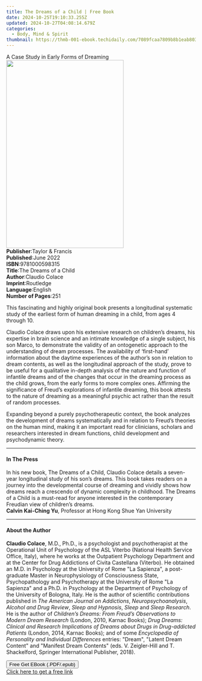 ```yaml
---
title: The Dreams of a Child | Free Book
date: 2024-10-25T19:10:33.255Z
updated: 2024-10-27T04:08:14.679Z
categories:
  - Body, Mind & Spirit
thumbnail: https://thmb-001-ebook.techidaily.com/7089fcaa7809b8b1eab80394b0ad83c177bfb527d0f3c8f9b9e6edc1be47f2bb.jpg
---
```

<main id="book-container">
  <div class="flex flex-col">
    <div class="book-brief flex-1 py-6 px-4 sm:p-6 md:py-10 md:px-8">
      <!-- brief-->
      <div class="book-brief-main">A Case Study in Early Forms of Dreaming</div>
    </div>
    <div
      class="book-meta-info flex-1 grid gap-4 col-start-1 col-end-3 row-start-1 sm:mb-6 sm:grid-cols-4 lg:gap-6 lg:col-start-2 lg:row-end-6 lg:row-span-6 lg:mb-0"
    >
      <div
        class="book-meta-info-left place-content-center mt-4 p-4 text-sm leading-6 col-start-2 col-span-2 dark:text-slate-400"
      >
        <img
          class="w-full h-500 object-cover rounded-lg sm:h-255 sm:col-span-2 lg:col-span-full"
          src="https://img-001-ebook.techidaily.com/5bb0c91ced5541994acfefa1e28a3530fd96a6358dd8d3b8d0d2ab9021f410de.jpg"
          alt=""
          width="312"
          height="500"
        />
      </div>
      <div
        class="book-meta-info-right mt-2 col-start-1 row-start-2 col-span-3 self-center"
      >
        <!-- meta data  -->
        <div class="flex flex-col px-4 md:px-8">
          <div class="flex-1">
            <strong>Publisher</strong>:<span class="px-2"
              >Taylor &amp; Francis</span
            >
          </div>
          <div class="flex-1">
            <strong>Published</strong>:<span class="px-2">June 2022</span>
          </div>
          <div class="flex-1">
            <strong>ISBN</strong>:<span class="px-2">9781000598315</span>
          </div>
          <div class="flex-1">
            <strong>Title</strong>:<span class="px-2"
              >The Dreams of a Child</span
            >
          </div>
          <div class="flex-1">
            <strong>Author</strong>:<span class="px-2">Claudio Colace</span>
          </div>
          <div class="flex-1">
            <strong>Imprint</strong>:<span class="px-2">Routledge</span>
          </div>
          <div class="flex-1">
            <strong>Language</strong>:<span class="px-2">English</span>
          </div>
          <div class="flex-1">
            <strong>Number of Pages</strong>:<span class="px-2">251</span>
          </div>
        </div>
      </div>
    </div>
    <div class="book-description flex-1 py-6 px-4 sm:p-6 md:py-10 md:px-8">
      <div class="book-description-main">
        <div accordion-content="" id="description">
          <p>
            This fascinating and highly original book presents a longitudinal
            systematic study of the earliest form of human dreaming in a child,
            from ages 4 through 10.
          </p>
          <p>
            Claudio Colace draws upon his extensive research on children’s
            dreams, his expertise in brain science and an intimate knowledge of
            a single subject, his son Marco, to demonstrate the validity of an
            ontogenetic approach to the understanding of dream processes. The
            availability of ‘first-hand’ information about the daytime
            experiences of the author’s son in relation to dream contents, as
            well as the longitudinal approach of the study, prove to be useful
            for a qualitative in-depth analysis of the nature and function of
            infantile dreams and of the changes that occur in the dreaming
            process as the child grows, from the early forms to more complex
            ones. Affirming the significance of Freud’s explorations of
            infantile dreaming, this book attests to the nature of dreaming as a
            meaningful psychic act rather than the result of random processes.
          </p>
          <p>
            Expanding beyond a purely psychotherapeutic context, the book
            analyzes the development of dreams systematically and in relation to
            Freud’s theories on the human mind, making it an important read for
            clinicians, scholars and researchers interested in dream functions,
            child development and psychodynamic theory.
          </p>
        </div>
        <div class="accordion-fader"></div>
      </div>
    </div>
    <div class="book-excerpts flex-1 py-6 px-4 sm:p-6 md:py-10 md:px-8">
      <!-- excerpts-->
      <div class="book-excerpts-main">
        <hr />
        <h4 class="placeholder placeholder-heading">
          <span>In The Press</span>
        </h4>
        <p></p>
        <p>
          In his new book, The Dreams of a Child, Claudio Colace details a
          seven-year longitudinal study of his son’s dreams. This book takes
          readers on a journey into the developmental course of dreaming and
          vividly shows how dreams reach a crescendo of dynamic complexity in
          childhood. The Dreams of a Child is a must-read for anyone interested
          in the contemporary Freudian view of children’s dreams.<br /><strong
            >Calvin Kai-Ching Yu</strong
          >, Professor at Hong Kong Shue Yan University
        </p>
        <p></p>
      </div>
    </div>
    <div class="book-about-author flex-1 py-6 px-4 sm:p-6 md:py-10 md:px-8">
      <!-- about author-->
      <div class="book-main-author-main">
        <hr />
        <h4 class="placeholder placeholder-heading">
          <span>About the Author</span>
        </h4>
        <p></p>
        <p>
          <strong>Claudio Colace</strong>, M.D., Ph.D., is a psychologist and
          psychotherapist at the Operational Unit of Psychology of the ASL
          Viterbo (National Health Service Office, Italy), where he works at the
          Outpatient Psychology Department and at the Center for Drug Addictions
          of Civita Castellana (Viterbo). He obtained an M.D. in Psychology at
          the University of Rome "La Sapienza", a post-graduate Master in
          Neurophysiology of Consciousness State, Psychopathology and
          Psychotherapy at the University of Rome "La Sapienza" and a Ph.D. in
          Psychology at the Department of Psychology of the University of
          Bologna, Italy. He is the author of scientific contributions published
          in <i>The American Journal on Addictions</i>,
          <i>Neuropsychoanalysis</i>, <i>Alcohol and Drug Review</i>,
          <i>Sleep and Hypnosis</i>, <i>Sleep </i>and <i>Sleep Research</i>. He
          is the author of
          <i
            >Children’s Dreams: From Freud’s Observations to Modern Dream
            Research</i
          >
          (London, 2010, Karnac Books);
          <i
            >Drug Dreams: Clinical and Research Implications of Dreams about
            Drugs in Drug-addicted Patients</i
          >
          (London, 2014, Karnac Books); and of some
          <i>Encyclopedia of Personality and Individual Differences</i> entries:
          "Dream", "Latent Dream Content" and "Manifest Dream Contents" (eds. V.
          Zeigler-Hill and T. Shackelford, Springer International Publisher,
          2018).
        </p>
        <p></p>
      </div>
    </div>
    <div class="book-free-get flex-1 py-6 px-4 sm:p-6 md:py-10 md:px-8">
      <button
        id="btn-free-get"
        class="bg-blue-500 hover:bg-blue-700 text-white font-bold py-2 px-4 rounded"
      >
        Free Get EBook (.PDF/.epub)
      </button>
      <div id="countdown-display" class="px-2 text-lg mt-2"></div>
      <a
        id="free-link"
        class="hidden bg-blue-500 hover:bg-blue-700 text-white font-bold py-2 px-4 rounded"
        href="https://www.ebooks.com/en-us/book/210546841/the-dreams-of-a-child/claudio-colace/"
        target="_blank"
        >Click here to get a free link</a
      >
    </div>
    <script>
      let countdownTime = 0;
      let countdownInterval = null;
      document
        .getElementById('btn-free-get')
        .addEventListener('click', startCountdown);
      function startCountdown() {
        countdownTime = new Date().getTime() + 60000 * 3;
        countdownInterval = setInterval(updateCountdown, 1000);
        document.getElementById('btn-free-get').disabled = true;
        document
          .getElementById('btn-free-get')
          .classList.add('bg-gray-500', 'cursor-not-allowed');
      }
      function updateCountdown() {
        let currentTime = new Date().getTime();
        let timeLeft = countdownTime - currentTime;
        let secondsLeft = Math.floor(timeLeft / 1000);
        document.getElementById('countdown-display').innerHTML =
          `Remaining time: ${secondsLeft} seconds.`;
        if (secondsLeft <= 0) {
          clearInterval(countdownInterval);
          document.getElementById('btn-free-get').classList.add('hidden');
          document.getElementById('free-link').classList.remove('hidden');
          document.getElementById('countdown-display').innerHTML = '';
        }
      }
    </script>
  </div>
</main>

<ins class="adsbygoogle"
      style="display:block"
      data-ad-client="ca-pub-7571918770474297"
      data-ad-slot="8358498916"
      data-ad-format="auto"
      data-full-width-responsive="true"></ins>
    